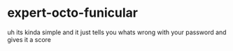 # expert-octo-funicular
uh its kinda simple and it just tells you whats wrong with your password and gives it a score
